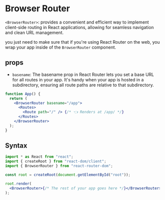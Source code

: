 # Browser Router

`<BrowserRouter>`: provides a convenient and efficient way to implement client-side routing in React applications, allowing for seamless navigation and clean URL management.

you just need to make sure that if you're using React Router on the web, you wrap your app inside of the `BrowserRouter` component.

## props

- `basename`:
  The basename prop in React Router lets you set a base URL for all routes in your app. It's handy when your app is hosted in a subdirectory, ensuring all route paths are relative to that subdirectory.

```jsx
function App() {
  return (
    <BrowserRouter basename="/app">
      <Routes>
        <Route path="/" /> {/* 👈 Renders at /app/ */}
      </Routes>
    </BrowserRouter>
  );
}
```

## Syntax

```jsx
import * as React from "react";
import { createRoot } from "react-dom/client";
import { BrowserRouter } from "react-router-dom";

const root = createRoot(document.getElementById("root"));

root.render(
  <BrowserRouter>{/* The rest of your app goes here */}</BrowserRouter>
);
```
